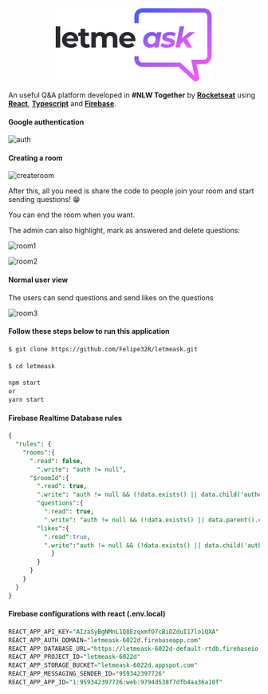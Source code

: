 <center><img src="https://github.com/Felipe32R/letmeask/blob/main/src/assets/images/logo.svg"></center>



An useful Q&A platform developed in **#NLW Together** by [**Rocketseat**](https://rocketseat.com.br/) using [**React**](https://pt-br.reactjs.org/), [**Typescript**](https://www.typescriptlang.org/) and  [**Firebase**](https://firebase.google.com/?hl=pt).



#### Google authentication



![auth](https://user-images.githubusercontent.com/73653212/125149573-1b60ff00-e110-11eb-81e5-7c3b7e792399.gif)



#### Creating a room



![createroom](https://user-images.githubusercontent.com/73653212/125149568-1439f100-e110-11eb-8732-db82a3e93a93.gif)



After this, all you need is share the code to people join your room and start sending questions! 😁

You can end the room when you want.

The admin can also highlight, mark as answered and delete questions:



![room1](https://user-images.githubusercontent.com/73653212/125150699-3c2d5280-e118-11eb-871b-e06fc1b2f563.png)

![room2](https://user-images.githubusercontent.com/73653212/125150702-4a7b6e80-e118-11eb-8bf2-ddf5a442e102.png)





#### Normal user view

The users can send questions and send likes on the questions

![room3](https://user-images.githubusercontent.com/73653212/125150709-5cf5a800-e118-11eb-95be-19519ad90c4a.png)



#### Follow these steps below to run this application

```bash
$ git clone https://github.com/Felipe32R/letmeask.git  

$ cd letmeask

npm start 
or 
yarn start
```

#### Firebase Realtime Database rules

````sql
{
  "rules": {
    "rooms":{
      ".read": false,
    	".write": "auth != null",
      "$roomId":{
        ".read": true,
        ".write": "auth != null && (!data.exists() || data.child('authorId').val() == auth.id)",
      	"questions":{
          ".read": true,
          ".write": "auth != null && (!data.exists() || data.parent().child('authorId').val() == auth.id)",
        "likes":{
          ".read":true,
          ".write":"auth != null && (!data.exists() || data.child('authorId').val() == auth.id)",
        	}  
      	}
      }
    }
  }
}

````

#### Firebase configurations with react (.env.local)

````sql
REACT_APP_API_KEY="AIzaSyBgNMnL1Q8EzqxmfO7cBiDZduI17lo1QXA"
REACT_APP_AUTH_DOMAIN="letmeask-6022d.firebaseapp.com"
REACT_APP_DATABASE_URL="https://letmeask-6022d-default-rtdb.firebaseio.com"
REACT_APP_PROJECT_ID="letmeask-6022d"
REACT_APP_STORAGE_BUCKET="letmeask-6022d.appspot.com"
REACT_APP_MESSAGING_SENDER_ID="959342397726"
REACT_APP_APP_ID="1:959342397726:web:9794d538f7dfb4aa36a10f"
````

